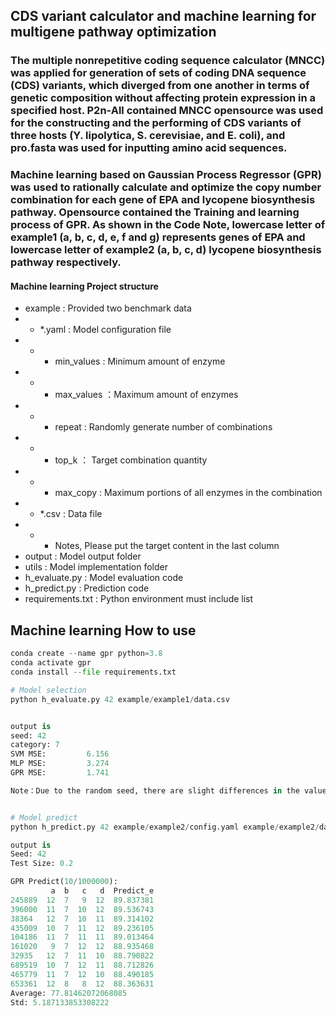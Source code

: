 ## CDS variant calculator and machine learning for multigene pathway optimization

  ### The multiple nonrepetitive coding sequence calculator (MNCC) was applied for generation of sets of coding DNA sequence (CDS) variants, which diverged from one another in terms of genetic composition without affecting protein expression in a specified host. P2n-All contained MNCC opensource was used for the constructing and the performing of CDS variants of three hosts (Y. lipolytica, S. cerevisiae, and E. coli), and pro.fasta was used for inputting amino acid sequences.

  ### Machine learning based on Gaussian Process Regressor (GPR) was used to rationally calculate and optimize the copy number combination for each gene of EPA and lycopene biosynthesis pathway. Opensource contained the Training and learning process of GPR. As shown in the Code Note, lowercase letter of example1 (a, b, c, d, e, f and g) represents genes of EPA and lowercase letter of example2 (a, b, c, d) lycopene biosynthesis pathway respectively.

#### Machine learning Project structure

  - example : Provided two benchmark data
  - - *.yaml  : Model configuration file
  - - - min_values : Minimum amount of enzyme
  - - - max_values ：Maximum amount of enzymes
  - - - repeat : Randomly generate number of combinations
  - - - top_k ： Target combination quantity
  - - - max_copy : Maximum portions of all enzymes in the combination
  - - *.csv : Data file
  - - - Notes, Please put the target content in the last column
  - output : Model output folder
  - utils : Model implementation folder
  - h_evaluate.py : Model evaluation code
  - h_predict.py : Prediction code
  - requirements.txt : Python environment must include list

## Machine learning How to use

```python
conda create --name gpr python=3.8
conda activate gpr
conda install --file requirements.txt

# Model selection
python h_evaluate.py 42 example/example1/data.csv


output is
seed: 42
category: 7
SVM MSE:         6.156
MLP MSE:         3.274
GPR MSE:         1.741

Note：Due to the random seed, there are slight differences in the values of MSE.


# Model predict
python h_predict.py 42 example/example2/config.yaml example/example2/data.csv

output is 
Seed: 42
Test Size: 0.2

GPR Predict(10/1000000):
         a  b   c   d  Predict_e
245889  12  7   9  12  89.837381
396000  11  7  10  12  89.536743
38364   12  7  10  11  89.314102
435009  10  7  11  12  89.236105
104186  11  7  11  11  89.013464
161020   9  7  12  12  88.935468
32935   12  7  11  10  88.790822
689519  10  7  12  11  88.712826
465779  11  7  12  10  88.490185
653361  12  8   8  12  88.363631
Average: 77.81462072068085
Std: 5.187133853308222
```
